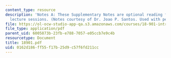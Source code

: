 ```yaml
---
content_type: resource
description: 'Notes A: These Supplementary Notes are optional reading for the corresponding
  lecture sessions. (Notes courtesy of Dr. Joao P. Santos. Used with permission.)'
file: https://ol-ocw-studio-app-qa.s3.amazonaws.com/courses/18-901-introduction-to-topology-fall-2004/0162d186ff55f17b25d9c57f6fd211cc_18901.pdf
file_type: application/pdf
parent_uid: 6005873b-23fb-e788-7057-e05ccb7e9c4b
resourcetype: Document
title: 18901.pdf
uid: 0162d186-ff55-f17b-25d9-c57f6fd211cc
---
```

